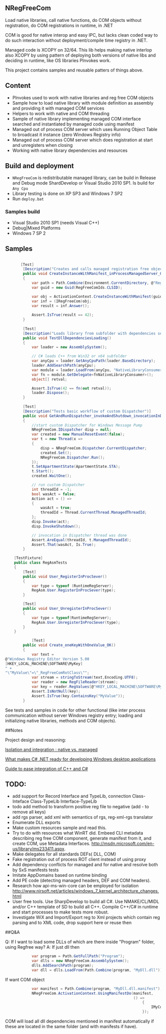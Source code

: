 ## NRegFreeCom

 Load native libraries, call native functions, do COM objects without registration, do COM registrations in runtime, in .NET

 COM is good for native interop and easy IPC, but lacks clean coded way to do such interaction without deployment/compile time registry in .NET.

 Managed code is XCOPY on 32/64. This lib helps making native interlop also XCOPY by using pattern of deploying both versions of native libs and deciding in runtime, like OS libraries PInvokes work. 

 This project contains samples and reusable patters of things above.

## Content
* PInvokes used to work with native libraries and reg free COM objects
* Sample how to load native library with module definition as assembly and providing it with managed COM services
* Helpers to work with native and COM threading
* Sample of native library implementing managed COM interface searched and  instantiated by managed code using manifest
* Managed out of process COM server which uses Running Object Table to broadcast it instance (zero Windows Registry info)
* Managed out of process COM server which does registration at start and unregisters when closing
* Working with native library dependencies and resources

## Build and deployment

* `NRegFreeCom` is redistributable managed library, can be build in Release and Debug mode ShardDevelop or Visual Studio 2010 SP1. Is build for `Any Cpu`
* Library testing is done on XP SP3 and Windows 7 SP2
* Run `deploy.bat`

### Samples build

* Visual Studio 2010 SP1 (needs Visual C++)
* Debug|Mixed Platforms
* Windows 7 SP 2


## Samples

```csharp

       [Test]
		[Description("Creates and calls managed registration free object")]
        public void CreateInstanceWithManifest_inProcessManagedServer_OK()
        {		    
            var path = Path.Combine(Environment.CurrentDirectory, @"RegFreeCom.Implementations.dll.manifest");
            var guid = new Guid(RegFreeComIds.CLSID);

            var obj = ActivationContext.CreateInstanceWithManifest(guid, path);
            var inf = (IRegFreeCom)obj;
            var result = inf.Answer();
			
            Assert.IsTrue(result == 42);
        }
		
		[Test]
        [Description("Loads library from subfolder with dependencies searched in this subfolder")]
        public void TestDllDependenciesLoading()
        {
            var loader = new AssemblySystem();

            // C# loads C++ from Win32 or x64 subfolder
            var anyCpu = loader.GetAnyCpuPath(loader.BaseDirectory);
            loader.AddSearchPath(anyCpu);
            var module = loader.LoadFrom(anyCpu, "NativeLibraryConsumer.dll");
            var fn = module.GetDelegate<fnNativeLibraryConsumer>();
            object[] retval;

            Assert.IsTrue(42 == fn(out retval));
            loader.Dispose();
        }
		
        [Test]
        [Description("Tests basic workflow of custom Dispatcher")]
        public void GetAndRunDispatcher_invokeAndShutdown_invocationInDispatcherDone()
        {
            //start custom Dispatcher for Windows Message Pump
            NRegFreeCom.IDispatcher disp = null;
            var created = new ManualResetEvent(false);
            var t = new Thread(x =>
            {
                disp = NRegFreeCom.Dispatcher.CurrentDispatcher;
                created.Set();
                NRegFreeCom.Dispatcher.Run();
            });
            t.SetApartmentState(ApartmentState.STA);
            t.Start();
            created.WaitOne();

            // run custom Dispatcher
            int threadId = -1;
            bool wasAct = false;
            Action act = () =>
            {
                wasAct = true;
                threadId = Thread.CurrentThread.ManagedThreadId;
            };
            disp.Invoke(act);
            disp.InvokeShutdown();

            // invocation in Dispatcher thread was done
            Assert.AreEqual(threadId, t.ManagedThreadId);
            Assert.That(wasAct, Is.True);
        }

    [TestFixture]
    public class RegAsmTests
    {
        [Test]
        public void User_RegisterInProcSever()
        {
            var type = typeof (RuntimeRegServer);
            RegAsm.User.RegisterInProcSever(type);
        }

        [Test]
        public void User_UnregisterInProcSever()
        {
            var type = typeof(RuntimeRegServer);
            RegAsm.User.UnregisterInProcSever(type);
        }
    }

	        [Test]
        public void Create_oneKeyWithOneValue_OK()
        {
            var text = 
@"Windows Registry Editor Version 5.00
[HKEY_LOCAL_MACHINE\SOFTWARE\MyKey]
" +
"\"MyValue\"=\"_RegFreeComRotClass\"";
            var stream = stringToStream(text,Encoding.UTF8);
            var reader = new RegFileReader(stream);
            var key = reader.RegValues[@"HKEY_LOCAL_MACHINE\SOFTWARE\MyKey"];
            Assert.IsNotNull(key);
            Assert.IsTrue(key.ContainsKey("MyValue"));
        }
```

See tests and samples in code for other functional (like inter process communication without server Windows registry entry; loading and initializing native libraries, methods and COM objects).

##Notes

Project design and reasoning:

[Isolation and integration : native vs. managed](doc/isolateintegrate.md)

[What makes C# .NET ready for developing Windows desktop applications](doc/netnative.md)

[Guide to ease integration of C++ and C#](doc/nativemanagedeasy.md)

## TODO:
* add support for Record Interface and TypeLib, connection Class-Inteface Class-TypeLib Interface-TypeLib
* todo add method to transform positive reg file to negative (add - to remove all keys)
* add rgs parser, add xml with semantics of rgs, reg-xml-rgs translator
* Enumerate DLL exports
* Make custom resources sample and read this.
* Try to do with resources what WinRT did. Embeed CLI metadata describing reg free COM component, generate manifest from it, and create COM, use Metadata Interfaces. http://msdn.microsoft.com/en-us/library/ms233411.aspx.
* Make delegates for all standards DEFs( DLL, COM)
* Fake registration out of process ROT client instead of using proxy
* Add dependency conflicts for managed and for native and resolve both by SxS manifests tests
* Imitate AppDomains based on runtime binding
* Add PE code (detecting managed headers, DEF and COM headers).
* Research how  api-ms-win-core can be employed for isolation http://www.nirsoft.net/articles/windows_7_kernel_architecture_changes.html
* User free tools. Use SharpDevelop to build all C#. Use NMAKE/CL/MIDL and/or C++ template of SD to build all C++. Compile C++/C# in runtime and start processes to make tests more robust.
* Investigate WiX and Import/Export reg to Xml projects which contain reg parsing and to XML code, drop support here or reuse then


##Q&A

Q: If I want to load some DLLs of which are there inside "Program" folder, using Regfree way?
A:
If just dll then 
```csharp
            var program = Path.GetFullPath("Program");
            var dlls = new NRegFreeCom.AssemblySystem();
            dlls.AddSearchPath(program);
            var dll = dlls.LoadFrom(Path.Combine(program, "MyDll.dll"));
```
If want COM object 
```csharp
            var manifest = Path.Combine(program, "MyDll.dll.manifest");
            NRegFreeCom.ActivationContext.UsingManifestDo(manifest,
                                                          () =>
                                                              {
                                                                  IMyCom comObj = new MyCom();// COM object with manifest
                                                              });
```
COM will load all dll dependencies mentioned in manifest automatically if these are located in the same folder (and with manifests if have).
